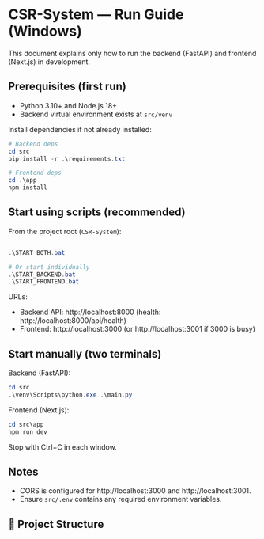 # CSR-System — Run Guide (Windows)

This document explains only how to run the backend (FastAPI) and frontend (Next.js) in development.

## Prerequisites (first run)

- Python 3.10+ and Node.js 18+
- Backend virtual environment exists at `src/venv`

Install dependencies if not already installed:

```powershell
# Backend deps
cd src
pip install -r .\requirements.txt

# Frontend deps
cd .\app
npm install
```

## Start using scripts (recommended)

From the project root (`CSR-System`):

```powershell

.\START_BOTH.bat

# Or start individually
.\START_BACKEND.bat
.\START_FRONTEND.bat
```

URLs:
- Backend API: http://localhost:8000 (health: http://localhost:8000/api/health)
- Frontend: http://localhost:3000 (or http://localhost:3001 if 3000 is busy)

## Start manually (two terminals)

Backend (FastAPI):
```powershell
cd src
.\venv\Scripts\python.exe .\main.py
```

Frontend (Next.js):
```powershell
cd src\app
npm run dev
```

Stop with Ctrl+C in each window.

## Notes

- CORS is configured for http://localhost:3000 and http://localhost:3001.
- Ensure `src/.env` contains any required environment variables.
## 📁 Project Structure
